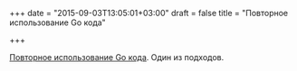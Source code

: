 +++
date = "2015-09-03T13:05:01+03:00"
draft = false
title = "Повторное использование Go кода"

+++

<p><a href="http://blog.atte.ro/2015/08/29/golang-code-reuse.html">Повторное использование Go кода</a>. Один из подходов.</p>

